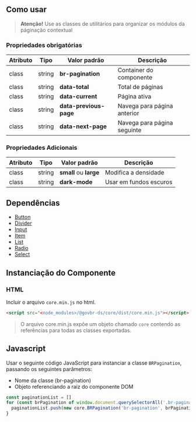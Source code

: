 [version]: # (10.0.4)

## Como usar

> **Atenção!** Use as classes de utilitários para organizar os módulos da páginação contextual

### Propriedades obrigatórias

| Atributo | Tipo   | Valor padrão           | Descrição                   |
| -------- | ------ | ---------------------- | --------------------------- |
| class    | string | **br-pagination**      | Container do componente     |
| class    | string | **data-total**         | Total de páginas            |
| class    | string | **data-current**       | Página ativa                |
| class    | string | **data-previous-page** | Navega para página anterior |
| class    | string | **data-next-page**     | Navega para página seguinte |

### Propriedades Adicionais

| Atributo | Tipo   | Valor padrão           | Descrição              |
| -------- | ------ | ---------------------- | ---------------------- |
| class    | string | **small** ou **large** | Modifica a densidade   |
| class    | string | **dark-mode**          | Usar em fundos escuros |

## Dependências

-   [Button](/ds/components/button)
-   [Divider](/ds/components/divider)
-   [Input](/ds/components/input)
-   [Item](/ds/components/item)
-   [List](/ds/components/list)
-   [Radio](/ds/components/radio)
-   [Select](/ds/components/select)

## Instanciação do Componente

### HTML

Incluir o arquivo `core.min.js` no html.

```html
<script src="<node_modules>/@govbr-ds/core/dist/core.min.js"></script>
```

> O arquivo core.min.js expõe um objeto chamado `core` contendo as referências para todas as classes exportadas.

## Javascript

Usar o seguinte código JavaScript para instanciar a classe `BRPagination`, passando os seguintes parâmetros:

-   Nome da classe (br-pagination)
-   Objeto referenciando a raiz do componente DOM

```javascript
const paginationList = []
for (const brPagination of window.document.querySelectorAll('.br-pagination')) {
  paginationList.push(new core.BRPagination('br-pagination', brPagination))
}
```
